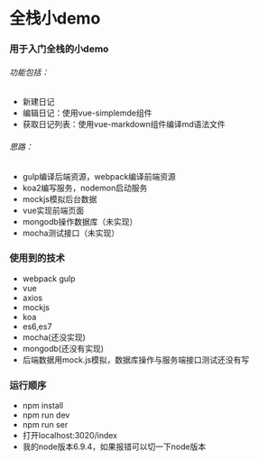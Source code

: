 # 全栈小demo

### 用于入门全栈的小demo
###### 功能包括：
- 新建日记
- 编辑日记：使用vue-simplemde组件
- 获取日记列表：使用vue-markdown组件编译md语法文件

###### 思路：
- gulp编译后端资源，webpack编译前端资源
- koa2编写服务，nodemon启动服务
- mockjs模拟后台数据
- vue实现前端页面
- mongodb操作数据库（未实现）
- mocha测试接口（未实现）

### 使用到的技术
- webpack gulp
- vue
- axios
- mockjs
- koa
- es6,es7
- mocha(还没实现)
- mongodb(还没有实现)
- 后端数据用mock.js模拟，数据库操作与服务端接口测试还没有写

### 运行顺序
- npm install
- npm run dev
- npm run ser
- 打开localhost:3020/index
- 我的node版本6.9.4，如果报错可以切一下node版本
